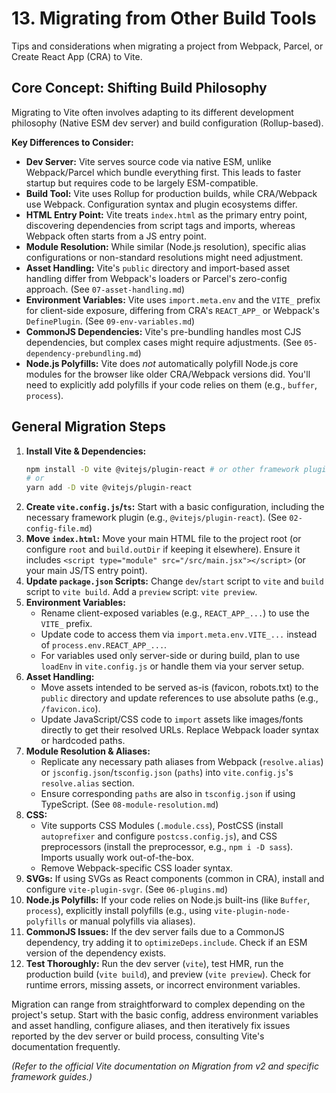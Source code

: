 # 13. Migrating from Other Build Tools

Tips and considerations when migrating a project from Webpack, Parcel, or Create React App (CRA) to Vite.

## Core Concept: Shifting Build Philosophy

Migrating to Vite often involves adapting to its different development philosophy (Native ESM dev server) and build configuration (Rollup-based).

**Key Differences to Consider:**

*   **Dev Server:** Vite serves source code via native ESM, unlike Webpack/Parcel which bundle everything first. This leads to faster startup but requires code to be largely ESM-compatible.
*   **Build Tool:** Vite uses Rollup for production builds, while CRA/Webpack use Webpack. Configuration syntax and plugin ecosystems differ.
*   **HTML Entry Point:** Vite treats `index.html` as the primary entry point, discovering dependencies from script tags and imports, whereas Webpack often starts from a JS entry point.
*   **Module Resolution:** While similar (Node.js resolution), specific alias configurations or non-standard resolutions might need adjustment.
*   **Asset Handling:** Vite's `public` directory and import-based asset handling differ from Webpack's loaders or Parcel's zero-config approach. (See `07-asset-handling.md`)
*   **Environment Variables:** Vite uses `import.meta.env` and the `VITE_` prefix for client-side exposure, differing from CRA's `REACT_APP_` or Webpack's `DefinePlugin`. (See `09-env-variables.md`)
*   **CommonJS Dependencies:** Vite's pre-bundling handles most CJS dependencies, but complex cases might require adjustments. (See `05-dependency-prebundling.md`)
*   **Node.js Polyfills:** Vite does *not* automatically polyfill Node.js core modules for the browser like older CRA/Webpack versions did. You'll need to explicitly add polyfills if your code relies on them (e.g., `buffer`, `process`).

## General Migration Steps

1.  **Install Vite & Dependencies:**
    ```bash
    npm install -D vite @vitejs/plugin-react # or other framework plugin
    # or
    yarn add -D vite @vitejs/plugin-react
    ```
2.  **Create `vite.config.js`/`ts`:** Start with a basic configuration, including the necessary framework plugin (e.g., `@vitejs/plugin-react`). (See `02-config-file.md`)
3.  **Move `index.html`:** Move your main HTML file to the project root (or configure `root` and `build.outDir` if keeping it elsewhere). Ensure it includes `<script type="module" src="/src/main.jsx"></script>` (or your main JS/TS entry point).
4.  **Update `package.json` Scripts:** Change `dev`/`start` script to `vite` and `build` script to `vite build`. Add a `preview` script: `vite preview`.
5.  **Environment Variables:**
    *   Rename client-exposed variables (e.g., `REACT_APP_...`) to use the `VITE_` prefix.
    *   Update code to access them via `import.meta.env.VITE_...` instead of `process.env.REACT_APP_...`.
    *   For variables used only server-side or during build, plan to use `loadEnv` in `vite.config.js` or handle them via your server setup.
6.  **Asset Handling:**
    *   Move assets intended to be served as-is (favicon, robots.txt) to the `public` directory and update references to use absolute paths (e.g., `/favicon.ico`).
    *   Update JavaScript/CSS code to `import` assets like images/fonts directly to get their resolved URLs. Replace Webpack loader syntax or hardcoded paths.
7.  **Module Resolution & Aliases:**
    *   Replicate any necessary path aliases from Webpack (`resolve.alias`) or `jsconfig.json`/`tsconfig.json` (`paths`) into `vite.config.js`'s `resolve.alias` section.
    *   Ensure corresponding `paths` are also in `tsconfig.json` if using TypeScript. (See `08-module-resolution.md`)
8.  **CSS:**
    *   Vite supports CSS Modules (`.module.css`), PostCSS (install `autoprefixer` and configure `postcss.config.js`), and CSS preprocessors (install the preprocessor, e.g., `npm i -D sass`). Imports usually work out-of-the-box.
    *   Remove Webpack-specific CSS loader syntax.
9.  **SVGs:** If using SVGs as React components (common in CRA), install and configure `vite-plugin-svgr`. (See `06-plugins.md`)
10. **Node.js Polyfills:** If your code relies on Node.js built-ins (like `Buffer`, `process`), explicitly install polyfills (e.g., using `vite-plugin-node-polyfills` or manual polyfills via aliases).
11. **CommonJS Issues:** If the dev server fails due to a CommonJS dependency, try adding it to `optimizeDeps.include`. Check if an ESM version of the dependency exists.
12. **Test Thoroughly:** Run the dev server (`vite`), test HMR, run the production build (`vite build`), and preview (`vite preview`). Check for runtime errors, missing assets, or incorrect environment variables.

Migration can range from straightforward to complex depending on the project's setup. Start with the basic config, address environment variables and asset handling, configure aliases, and then iteratively fix issues reported by the dev server or build process, consulting Vite's documentation frequently.

*(Refer to the official Vite documentation on Migration from v2 and specific framework guides.)*